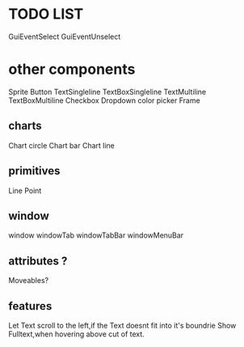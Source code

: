 # TODO LIST

GuiEventSelect
GuiEventUnselect

# other components
Sprite
Button
TextSingleline
TextBoxSingleline
TextMultiline
TextBoxMultiline
Checkbox
Dropdown
color picker
Frame

## charts
Chart circle 
Chart bar
Chart line

## primitives
Line
Point

## window
window
windowTab
windowTabBar
windowMenuBar

## attributes ?
Moveables?

## features
Let Text scroll to the left,if the Text doesnt fit into it's boundrie
Show Fulltext,when hovering above cut of text.

